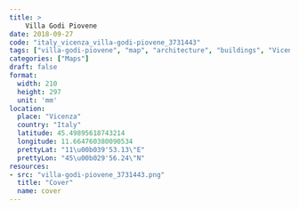 ```yaml
---
title: > 
    Villa Godi Piovene
date: 2018-09-27
code: "italy_vicenza_villa-godi-piovene_3731443"
tags: ["villa-godi-piovene", "map", "architecture", "buildings", "Vicenza", "Italy"]
categories: ["Maps"]
draft: false
format:
  width: 210
  height: 297
  unit: 'mm'
location:
  place: "Vicenza"
  country: "Italy"
  latitude: 45.49895618743214
  longitude: 11.664760380090534
  prettyLat: "11\u00b039'53.13\"E"
  prettyLon: "45\u00b029'56.24\"N"
resources:
- src: "villa-godi-piovene_3731443.png"
  title: "Cover"
  name: cover
---
```

